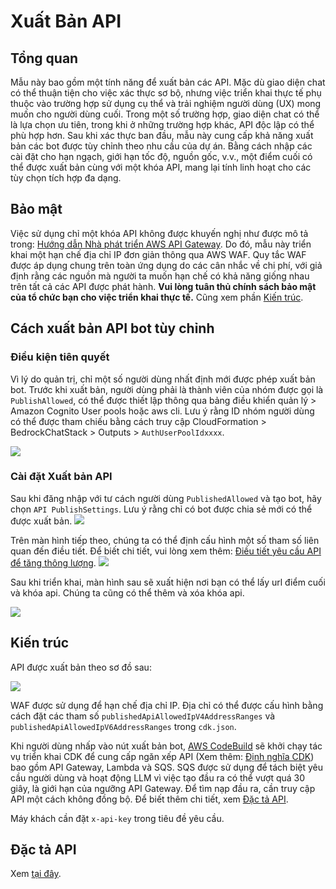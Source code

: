# Xuất Bản API

## Tổng quan

Mẫu này bao gồm một tính năng để xuất bản các API. Mặc dù giao diện chat có thể thuận tiện cho việc xác thực sơ bộ, nhưng việc triển khai thực tế phụ thuộc vào trường hợp sử dụng cụ thể và trải nghiệm người dùng (UX) mong muốn cho người dùng cuối. Trong một số trường hợp, giao diện chat có thể là lựa chọn ưu tiên, trong khi ở những trường hợp khác, API độc lập có thể phù hợp hơn. Sau khi xác thực ban đầu, mẫu này cung cấp khả năng xuất bản các bot được tùy chỉnh theo nhu cầu của dự án. Bằng cách nhập các cài đặt cho hạn ngạch, giới hạn tốc độ, nguồn gốc, v.v., một điểm cuối có thể được xuất bản cùng với một khóa API, mang lại tính linh hoạt cho các tùy chọn tích hợp đa dạng.

## Bảo mật

Việc sử dụng chỉ một khóa API không được khuyến nghị như được mô tả trong: [Hướng dẫn Nhà phát triển AWS API Gateway](https://docs.aws.amazon.com/apigateway/latest/developerguide/api-gateway-api-usage-plans.html). Do đó, mẫu này triển khai một hạn chế địa chỉ IP đơn giản thông qua AWS WAF. Quy tắc WAF được áp dụng chung trên toàn ứng dụng do các cân nhắc về chi phí, với giả định rằng các nguồn mà người ta muốn hạn chế có khả năng giống nhau trên tất cả các API được phát hành. **Vui lòng tuân thủ chính sách bảo mật của tổ chức bạn cho việc triển khai thực tế.** Cũng xem phần [Kiến trúc](#architecture).

## Cách xuất bản API bot tùy chỉnh

### Điều kiện tiên quyết

Vì lý do quản trị, chỉ một số người dùng nhất định mới được phép xuất bản bot. Trước khi xuất bản, người dùng phải là thành viên của nhóm được gọi là `PublishAllowed`, có thể được thiết lập thông qua bảng điều khiển quản lý > Amazon Cognito User pools hoặc aws cli. Lưu ý rằng ID nhóm người dùng có thể được tham chiếu bằng cách truy cập CloudFormation > BedrockChatStack > Outputs > `AuthUserPoolIdxxxx`.

![](./imgs/group_membership_publish_allowed.png)

### Cài đặt Xuất bản API

Sau khi đăng nhập với tư cách người dùng `PublishedAllowed` và tạo bot, hãy chọn `API PublishSettings`. Lưu ý rằng chỉ có bot được chia sẻ mới có thể được xuất bản.
![](./imgs/bot_api_publish_screenshot.png)

Trên màn hình tiếp theo, chúng ta có thể định cấu hình một số tham số liên quan đến điều tiết. Để biết chi tiết, vui lòng xem thêm: [Điều tiết yêu cầu API để tăng thông lượng](https://docs.aws.amazon.com/apigateway/latest/developerguide/api-gateway-request-throttling.html).
![](./imgs/bot_api_publish_screenshot2.png)

Sau khi triển khai, màn hình sau sẽ xuất hiện nơi bạn có thể lấy url điểm cuối và khóa api. Chúng ta cũng có thể thêm và xóa khóa api.

![](./imgs/bot_api_publish_screenshot3.png)

## Kiến trúc

API được xuất bản theo sơ đồ sau:

![](./imgs/published_arch.png)

WAF được sử dụng để hạn chế địa chỉ IP. Địa chỉ có thể được cấu hình bằng cách đặt các tham số `publishedApiAllowedIpV4AddressRanges` và `publishedApiAllowedIpV6AddressRanges` trong `cdk.json`.

Khi người dùng nhấp vào nút xuất bản bot, [AWS CodeBuild](https://aws.amazon.com/codebuild/) sẽ khởi chạy tác vụ triển khai CDK để cung cấp ngăn xếp API (Xem thêm: [Định nghĩa CDK](../cdk/lib/api-publishment-stack.ts)) bao gồm API Gateway, Lambda và SQS. SQS được sử dụng để tách biệt yêu cầu người dùng và hoạt động LLM vì việc tạo đầu ra có thể vượt quá 30 giây, là giới hạn của ngưỡng API Gateway. Để tìm nạp đầu ra, cần truy cập API một cách không đồng bộ. Để biết thêm chi tiết, xem [Đặc tả API](#api-specification).

Máy khách cần đặt `x-api-key` trong tiêu đề yêu cầu.

## Đặc tả API

Xem [tại đây](https://aws-samples.github.io/bedrock-claude-chat).
